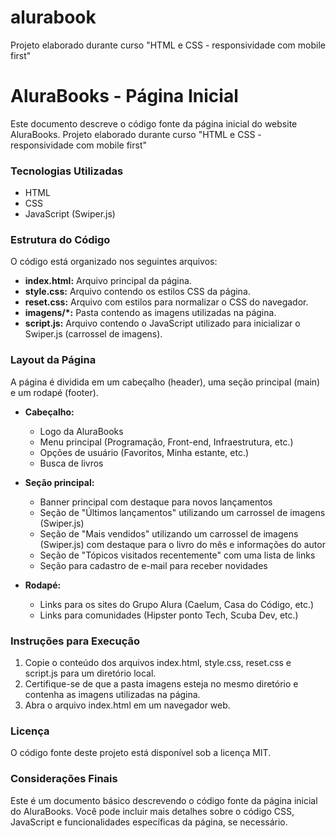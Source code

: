 # alurabook
Projeto elaborado durante curso "HTML e CSS - responsividade com mobile first"

# AluraBooks - Página Inicial

Este documento descreve o código fonte da página inicial do website AluraBooks. Projeto elaborado durante curso "HTML e CSS - responsividade com mobile first"

### Tecnologias Utilizadas
* HTML
* CSS
* JavaScript (Swiper.js)

### Estrutura do Código
O código está organizado nos seguintes arquivos:

* **index.html:** Arquivo principal da página.
* **style.css:** Arquivo contendo os estilos CSS da página.
* **reset.css:** Arquivo com estilos para normalizar o CSS do navegador.
* **imagens/*:** Pasta contendo as imagens utilizadas na página.
* **script.js:** Arquivo contendo o JavaScript utilizado para inicializar o Swiper.js (carrossel de imagens).

### Layout da Página
A página é dividida em um cabeçalho (header), uma seção principal (main) e um rodapé (footer).

* **Cabeçalho:**
  * Logo da AluraBooks
  * Menu principal (Programação, Front-end, Infraestrutura, etc.)
  * Opções de usuário (Favoritos, Minha estante, etc.)
  * Busca de livros
    
    
* **Seção principal:**
  * Banner principal com destaque para novos lançamentos
  * Seção de "Últimos lançamentos" utilizando um carrossel de imagens (Swiper.js)
  * Seção de "Mais vendidos" utilizando um carrossel de imagens (Swiper.js) com destaque para o livro do mês e informações do autor
  * Seção de "Tópicos visitados recentemente" com uma lista de links
  * Seção para cadastro de e-mail para receber novidades
     
    
* **Rodapé:**
  * Links para os sites do Grupo Alura (Caelum, Casa do Código, etc.)
  * Links para comunidades (Hipster ponto Tech, Scuba Dev, etc.)
   
   
   
### Instruções para Execução
1. Copie o conteúdo dos arquivos index.html, style.css, reset.css e script.js para um diretório local.
2. Certifique-se de que a pasta imagens esteja no mesmo diretório e contenha as imagens utilizadas na página.
3. Abra o arquivo index.html em um navegador web.

### Licença
O código fonte deste projeto está disponível sob a licença MIT.

### Considerações Finais
Este é um documento básico descrevendo o código fonte da página inicial do AluraBooks. Você pode incluir mais detalhes sobre o código CSS, JavaScript e funcionalidades específicas da página, se necessário.
